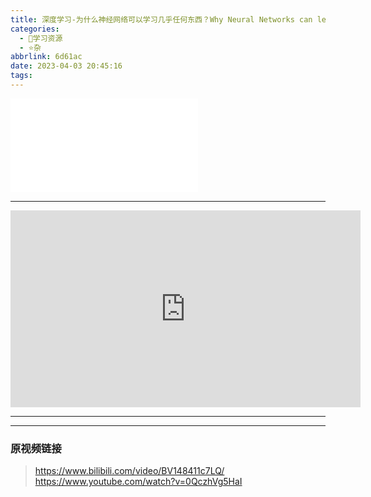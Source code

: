 ```yaml
---
title: 深度学习-为什么神经网络可以学习几乎任何东西？Why Neural Networks can learn (almost) anything
categories:
  - 🌙学习资源
  - ⭐杂
abbrlink: 6d61ac
date: 2023-04-03 20:45:16
tags:
---
```


<iframe src="//player.bilibili.com/player.html?aid=225659875&bvid=BV148411c7LQ&cid=1044826885&page=1" scrolling="no" border="0" frameborder="no" framespacing="0" allowfullscreen="true"> </iframe>

<!--more-->

***

<iframe width="560" height="315" src="https://www.youtube.com/embed/0QczhVg5HaI" title="YouTube video player" frameborder="0" allow="accelerometer; autoplay; clipboard-write; encrypted-media; gyroscope; picture-in-picture; web-share" allowfullscreen></iframe>

***

***

### 原视频链接

> <https://www.bilibili.com/video/BV148411c7LQ/>
> <https://www.youtube.com/watch?v=0QczhVg5HaI>
